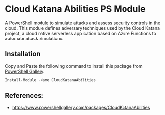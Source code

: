 # Cloud Katana Abilities PS Module

A PowerShell module to simulate attacks and assess security controls in the cloud. This module defines adversary techniques used by the Cloud Katana project, a cloud native serverless application based on Azure Functions to automate attack simulations.

## Installation

Copy and Paste the following command to install this package from [PowerShell Gallery](https://www.powershellgallery.com/).

```PowerShell
Install-Module -Name CloudKatanaAbilities
```

## References:

* https://www.powershellgallery.com/packages/CloudKatanaAbilities
